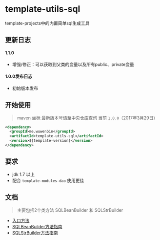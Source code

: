 # template-utils-sql
template-projects中的内置简单sql生成工具

## 更新日志 ## 
#### 1.1.0
+ 增强/修正：可以获取到父类的变量以及所有public、private变量

#### 1.0.0发布日志
- 初始版本发布

## 开始使用 ##
> maven 坐标  最新版本号请至中央仓库查询 当前 ```1.0.0```（2017年3月29日）
```xml
<dependency>
  <groupId>me.wuwenbin</groupId>
  <artifactId>template-utils-sql</artifactId>
  <version>${template-version}</version>
</dependency>
```
## 要求 
- jdk 1.7 以上
- 配合 `template-modules-dao` 使用更佳

## 文档
> 主要包括2个类方法 SQLBeanBuilder 和 SQLStrBuilder
- [入口方法](https://github.com/miyakowork/template-utils-sql/wiki/入口方法)
- [SQLBeanBuilder方法指南](https://github.com/miyakowork/template-utils-sql/wiki/SQLBeanBuilder方法指南)
- [SQLStrBuilder方法指南](https://github.com/miyakowork/template-utils-sql/wiki/SQLStrBuilder使用文档)
